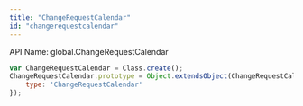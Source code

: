 ```yaml
---
title: "ChangeRequestCalendar"
id: "changerequestcalendar"
---
```


API Name: global.ChangeRequestCalendar

```js
var ChangeRequestCalendar = Class.create();
ChangeRequestCalendar.prototype = Object.extendsObject(ChangeRequestCalendarSNC, {
    type: 'ChangeRequestCalendar'
});
```